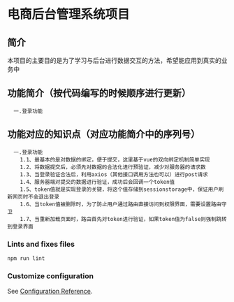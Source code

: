 # 电商后台管理系统项目
## 简介
  本项目的主要目的是为了学习与后台进行数据交互的方法，希望能应用到真实的业务中


## 功能简介（按代码编写的时候顺序进行更新）
```
  一.登录功能
```

## 功能对应的知识点（对应功能简介中的序列号）
```
  一.登录功能
    1.1、最基本的是对数据的绑定，便于提交，这里基于vue的双向绑定机制简单实现
    1.2、将数据提交后，必须先对数据的合法化进行预验证，减少对服务器的请求数
    1.3、当登录验证合法后，利用axios（其他接口调用方法也可以）进行post请求
    1.4、服务器端对提交的数据进行验证，成功后会回调一个token值
    1.5、token值就是实现登录的关键，将这个值存储到sessionstorage中，保证用户刷新网页时不会退出登录
    1.6、当token值被删除时，为了防止用户通过路由直接访问到权限界面，需要设置路由守卫
    1.7、当重新加载页面时，路由首先对token进行验证，如果token值为false则强制跳转到登录界面
```

### Lints and fixes files
```
npm run lint
```

### Customize configuration
See [Configuration Reference](https://cli.vuejs.org/config/).
